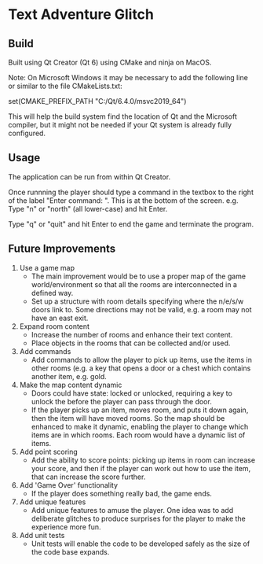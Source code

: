 # Text Adventure Glitch

## Build

Built using Qt Creator (Qt 6) using CMake and ninja on MacOS.

Note: On Microsoft Windows it may be necessary to add the following line or similar to the file CMakeLists.txt:

set(CMAKE_PREFIX_PATH "C:/Qt/6.4.0/msvc2019_64")

This will help the build system find the location of Qt and the Microsoft compiler, but it might not be needed if your Qt system is already fully configured.

## Usage

The application can be run from within Qt Creator.

Once runnning the player should type a command in the textbox to the right of the label "Enter command: ". This is at the bottom of the screen. 
e.g. Type "n" or "north" (all lower-case) and hit Enter.

Type "q" or "quit" and hit Enter to end the game and terminate the program.


## Future Improvements

1. Use a game map
    * The main improvement would be to use a proper map of the game world/environment so that all the rooms are interconnected in a defined way. 
    * Set up a structure with room details specifying where the n/e/s/w doors link to. Some directions may not be valid, e.g. a room may not have an east exit.
2. Expand room content
    * Increase the number of rooms and enhance their text content. 
    * Place objects in the rooms that can be collected and/or used.
3. Add commands
    * Add commands to allow the player to pick up items, use the items in other rooms (e.g. a key that opens a door or a chest which contains another item, e.g. gold.
4. Make the map content dynamic
    * Doors could have state: locked or unlocked, requiring a key to unlock the before the player can pass through the door. 
    * If the player picks up an item, moves room, and puts it down again, then the item will have moved rooms. So the map should be enhanced to make it dynamic, enabling the player to change which items are in which rooms. Each room would have a dynamic list of items. 
5. Add point scoring
    * Add the ability to score points: picking up items in room can increase your score, and then if the player can work out how to use the item, that can increase the score further.
6. Add 'Game Over' functionality 
    * If the player does something really bad, the game ends.
7. Add unique features
    * Add unique features to amuse the player. One idea was to add deliberate glitches to produce surprises for the player to make the experience more fun.
8. Add unit tests 
    * Unit tests will enable the code to be developed safely as the size of the code base expands.



